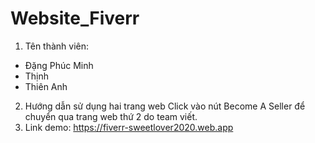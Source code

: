 # Website_Fiverr
1.	Tên thành viên:
-	Đặng Phúc Minh
-	Thịnh
-	Thiên Anh
2.	Hướng dẫn sử dụng hai trang web
Click vào nút Become A Seller để chuyển qua trang web thứ 2 do team viết.
3.  Link demo:
https://fiverr-sweetlover2020.web.app
